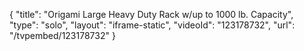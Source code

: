 {
    "title": "Origami Large Heavy Duty Rack w\/up to 1000 lb. Capacity",
    "type": "solo",
    "layout": "iframe-static",
    "videoId": "123178732",
    "url": "\/tvpembed\/123178732"
}